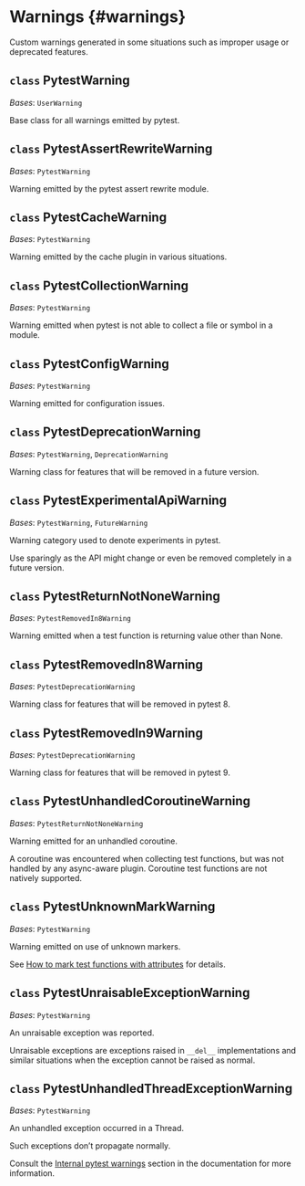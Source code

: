 # Warnings {#warnings}

Custom warnings generated in some situations such as improper usage or deprecated features.

## `class` PytestWarning

*Bases*: `UserWarning`

Base class for all warnings emitted by pytest.

## `class` PytestAssertRewriteWarning

*Bases*: `PytestWarning`

Warning emitted by the pytest assert rewrite module.

## `class` PytestCacheWarning

*Bases*: `PytestWarning`

Warning emitted by the cache plugin in various situations.

## `class` PytestCollectionWarning

*Bases*: `PytestWarning`

Warning emitted when pytest is not able to collect a file or symbol in a module.

## `class` PytestConfigWarning

*Bases*: `PytestWarning`

Warning emitted for configuration issues.

## `class` PytestDeprecationWarning

*Bases*: `PytestWarning`, `DeprecationWarning`

Warning class for features that will be removed in a future version.

## `class` PytestExperimentalApiWarning

*Bases*: `PytestWarning`, `FutureWarning`

Warning category used to denote experiments in pytest.

Use sparingly as the API might change or even be removed completely in a future version.

## `class` PytestReturnNotNoneWarning

*Bases*: `PytestRemovedIn8Warning`

Warning emitted when a test function is returning value other than None.

## `class` PytestRemovedIn8Warning

*Bases*: `PytestDeprecationWarning`

Warning class for features that will be removed in pytest 8.

## `class` PytestRemovedIn9Warning

*Bases*: `PytestDeprecationWarning`
 
Warning class for features that will be removed in pytest 9.

## `class` PytestUnhandledCoroutineWarning

*Bases*: `PytestReturnNotNoneWarning`

Warning emitted for an unhandled coroutine.

A coroutine was encountered when collecting test functions, but was not handled by any async-aware plugin. Coroutine test functions are not natively supported.

## `class` PytestUnknownMarkWarning

*Bases*: `PytestWarning`

Warning emitted on use of unknown markers.
 
See [How to mark test functions with attributes](/python/pytest/how_to_guides/mark#how-to-mark-test-functions-with-attributes) for details.

## `class` PytestUnraisableExceptionWarning

*Bases*: `PytestWarning`

An unraisable exception was reported.

Unraisable exceptions are exceptions raised in `__del__` implementations and similar situations when the exception cannot be raised as normal.

## `class` PytestUnhandledThreadExceptionWarning

*Bases*: `PytestWarning`

An unhandled exception occurred in a Thread.

Such exceptions don’t propagate normally.

Consult the [Internal pytest warnings](/python/pytest/how_to_guides/warning#internal-pytest-warnings) section in the documentation for more information.